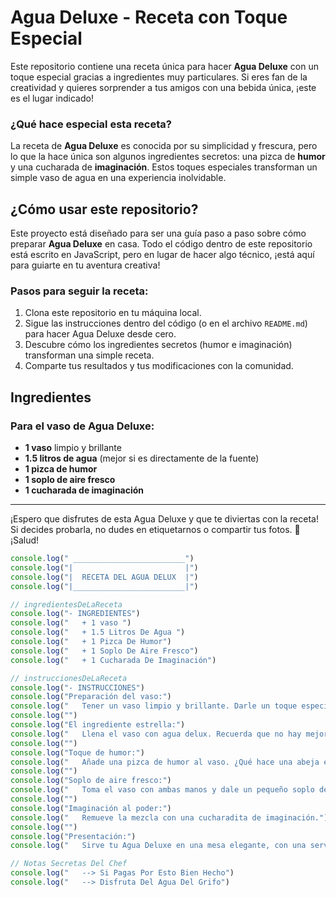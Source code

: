 # Agua Deluxe - Receta con Toque Especial

Este repositorio contiene una receta única para hacer **Agua Deluxe** con un toque especial gracias a ingredientes muy particulares. Si eres fan de la creatividad y quieres sorprender a tus amigos con una bebida única, ¡este es el lugar indicado!

### ¿Qué hace especial esta receta?
La receta de **Agua Deluxe** es conocida por su simplicidad y frescura, pero lo que la hace única son algunos ingredientes secretos: una pizca de **humor** y una cucharada de **imaginación**. Estos toques especiales transforman un simple vaso de agua en una experiencia inolvidable.

## ¿Cómo usar este repositorio?
Este proyecto está diseñado para ser una guía paso a paso sobre cómo preparar **Agua Deluxe** en casa. Todo el código dentro de este repositorio está escrito en JavaScript, pero en lugar de hacer algo técnico, ¡está aquí para guiarte en tu aventura creativa!

### Pasos para seguir la receta:
1. Clona este repositorio en tu máquina local.
2. Sigue las instrucciones dentro del código (o en el archivo `README.md`) para hacer Agua Deluxe desde cero.
3. Descubre cómo los ingredientes secretos (humor e imaginación) transforman una simple receta.
4. Comparte tus resultados y tus modificaciones con la comunidad.

## Ingredientes

### Para el vaso de Agua Deluxe:
- **1 vaso** limpio y brillante
- **1.5 litros de agua** (mejor si es directamente de la fuente)
- **1 pizca de humor**
- **1 soplo de aire fresco**
- **1 cucharada de imaginación**

---

¡Espero que disfrutes de esta Agua Deluxe y que te diviertas con la receta! Si decides probarla, no dudes en etiquetarnos o compartir tus fotos. 🍹 ¡Salud!

```javascript
console.log(" _________________________")
console.log("|                         |")
console.log("|  RECETA DEL AGUA DELUX  |")
console.log("|_________________________|")

// ingredientesDeLaReceta
console.log("- INGREDIENTES")
console.log("   + 1 vaso ")
console.log("   + 1.5 Litros De Agua ")
console.log("   + 1 Pizca De Humor")
console.log("   + 1 Soplo De Aire Fresco")
console.log("   + 1 Cucharada De Imaginación")

// instruccionesDeLaReceta
console.log("- INSTRUCCIONES") 
console.log("Preparación del vaso:")
console.log("   Tener un vaso limpio y brillante. Darle un toque especial secándolo con una servilleta blanca.")
console.log("")
console.log("El ingrediente estrella:")
console.log("   Llena el vaso con agua delux. Recuerda que no hay mejor agua que la que viene directamente de la fuente.")
console.log("")
console.log("Toque de humor:")
console.log("   Añade una pizca de humor al vaso. ¿Qué hace una abeja en el gimnasio? ¡Zum-ba!")
console.log("")
console.log("Soplo de aire fresco:")
console.log("   Toma el vaso con ambas manos y dale un pequeño soplo de aire fresco.")
console.log("")
console.log("Imaginación al poder:")
console.log("   Remueve la mezcla con una cucharadita de imaginación.")
console.log("")
console.log("Presentación:")
console.log("   Sirve tu Agua Deluxe en una mesa elegante, con una servilleta doblada al lado y una sonrisa en tu cara. No olvides adornar el vaso con una rodaja de limón, una sombrillita o cualquier otro accesorio que te haga sentir especial.")

// Notas Secretas Del Chef
console.log("   --> Si Pagas Por Esto Bien Hecho")
console.log("   --> Disfruta Del Agua Del Grifo")
